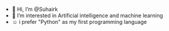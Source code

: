 - 👋 Hi, I’m @Suhairk
- 👀 I’m interested in Artificial intelligence and machine learning
- ☺️ i prefer "Python" as my first programming language

